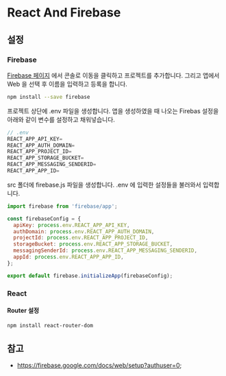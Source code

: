 # React And Firebase

## 설정

### Firebase

[Firebase 페이지](https://firebase.google.com/) 에서 콘솔로 이동을 클릭하고 프로젝트를 추가합니다.
그리고 앱에서 Web 을 선택 후 이름을 입력하고 등록을 합니다.

```bash
npm install --save firebase
```

프로젝트 상단에 .env 파일을 생성합니다.
앱을 생성하였을 때 나오는 Firebas 설정을 아래와 같이 변수를 설정하고 채워넣습니다.

```js
// .env
REACT_APP_API_KEY=
REACT_APP_AUTH_DOMAIN=
REACT_APP_PROJECT_ID=
REACT_APP_STORAGE_BUCKET=
REACT_APP_MESSAGING_SENDERID=
REACT_APP_APP_ID=
```

src 폴더에 firebase.js 파일을 생성합니다. .env 에 입력한 설정들을 불러와서 입력합니다.

```js
import firebase from 'firebase/app';

const firebaseConfig = {
  apiKey: process.env.REACT_APP_API_KEY,
  authDomain: process.env.REACT_APP_AUTH_DOMAIN,
  projectId: process.env.REACT_APP_PROJECT_ID,
  storageBucket: process.env.REACT_APP_STORAGE_BUCKET,
  messagingSenderId: process.env.REACT_APP_MESSAGING_SENDERID,
  appId: process.env.REACT_APP_APP_ID,
};

export default firebase.initializeApp(firebaseConfig);
```

### React

#### Router 설정

```bash
npm install react-router-dom
```

## 참고

- https://firebase.google.com/docs/web/setup?authuser=0;
